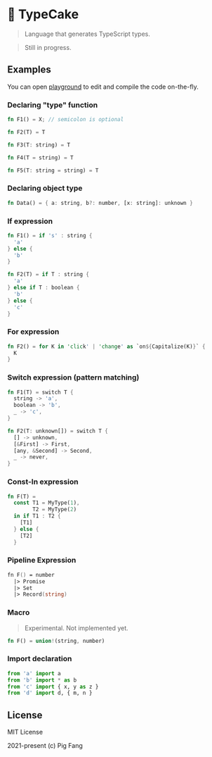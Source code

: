 # 🍰 TypeCake

> Language that generates TypeScript types.

> Still in progress.

## Examples

You can open [playground](https://typecake.vercel.app/) to edit and compile the code on-the-fly.

### Declaring "type" function

```rust
fn F1() = X; // semicolon is optional

fn F2(T) = T

fn F3(T: string) = T

fn F4(T = string) = T

fn F5(T: string = string) = T
```

### Declaring object type

```rust
fn Data() = { a: string, b?: number, [x: string]: unknown }
```

### If expression

```rust
fn F1() = if 's' : string {
  'a'
} else {
  'b'
}

fn F2(T) = if T : string {
  'a'
} else if T : boolean {
  'b'
} else {
  'c'
}
```

### For expression

```rust
fn F2() = for K in 'click' | 'change' as `on${Capitalize(K)}` {
  K
}
```

### Switch expression (pattern matching)

```rust
fn F1(T) = switch T {
  string -> 'a',
  boolean -> 'b',
  _ -> 'c',
}

fn F2(T: unknown[]) = switch T {
  [] -> unknown,
  [&First] -> First,
  [any, &Second] -> Second,
  _ -> never,
}
```

### Const-In expression

```rust
fn F(T) =
  const T1 = MyType(1),
        T2 = MyType(2)
  in if T1 : T2 {
    [T1]
  } else {
    [T2]
  }
```

### Pipeline Expression

```fsharp
fn F() = number
  |> Promise
  |> Set
  |> Record(string)
```

### Macro

> Experimental. Not implemented yet.

```rust
fn F() = union!(string, number)
```

### Import declaration

```python
from 'a' import a
from 'b' import * as b
from 'c' import { x, y as z }
from 'd' import d, { m, n }
```

## License

MIT License

2021-present (c) Pig Fang
